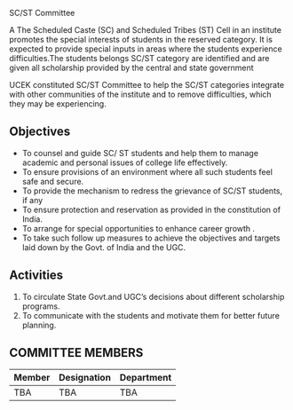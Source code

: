 SC/ST Committee

A The Scheduled Caste (SC) and Scheduled Tribes (ST) Cell in an institute promotes the special interests of students in the reserved category. It is expected to provide special inputs in areas where the students experience difficulties.The students belongs SC/ST category are identified and are given all scholarship provided by the central and state government

UCEK constituted SC/ST Committee to help the SC/ST categories integrate with other communities of the institute and to remove difficulties, which they may be experiencing.

## Objectives

* To counsel and guide SC/ ST students and help them to manage academic and personal issues of college life effectively.  
* To ensure provisions of an environment where all such students feel safe and secure.  
* To provide the mechanism to redress the grievance of SC/ST students, if any  
* To ensure protection and reservation as provided in the constitution of India.  
* To arrange for special opportunities to enhance career growth .  
* To take such follow up measures to achieve the objectives and targets laid down by the Govt. of India and the UGC.  

## Activities

1. To circulate State Govt.and UGC’s decisions about different scholarship programs.  
2. To communicate with the students and motivate them for better future planning.  

## COMMITTEE MEMBERS

| Member | Designation | Department |
| --- | --- | --- |
| TBA | TBA | TBA |
